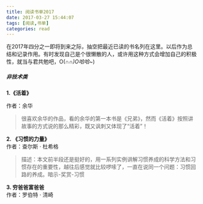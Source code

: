 ```yaml
---
title: 阅读书单2017
date: 2017-03-27 15:44:07
tags: [阅读,书单]
categories: read
---
```


在2017年四分之一即将到来之际，抽空把最近已读的书名列在这里。以后作为总结和记录作用。有时发现自己是个很懒散的人，或许用这种方式会增加自己的积极性，就当与君共勉吧，O(∩_∩)O哈哈~_)
<!--more-->

##### 非技术类

**1.《活着》**   

作者：余华
> 很喜欢余华的作品，看的余华的第一本书是《兄弟》，然而《活着》按照讲故事的方式说的那么精彩，既又讽刺又体现了“活着”！


**2. 《习惯的力量》**   
作者：查尔斯 · 杜希格   
> 描述：本文前半段还是挺好的，用一系列实例讲解习惯养成的科学方法和习惯存在的重要性，越往后感觉就比较啰嗦了，一直在说同一个问题：习惯回路的养成。暗示-奖赏-习惯

**3. 穷爸爸富爸爸**    
作者：罗伯特 · 清崎
